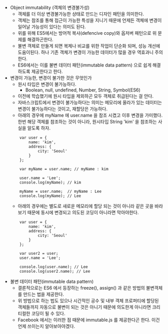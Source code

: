 * Object immutability (객체의 변경불가성)
    * 객체를 더 이상 변경불가능한 상태로 만드는 디자인 패턴을 의미한다.
    * 객체는 참조를 통해 접근이 가능한 특성을 지니기 때문에 언제든 객체에 변경이 일어날 가능성이 있다는 의미도 된다.
    * 위를 위해 ES5에서는 방어적 복사(defencive copy)와 옵저버 패턴으로 위 문제를 해결하곤한다.
    * 불변 객체로 만들게 되면 복제나 비교를 위한 작업이 단순화 되며, 성능 개선에 도움이된다. 하나 기존 객체가 변경이 가능한 데이터가 많을 경우 역효과니 주의한다.
    * ES6에서는 이를 불변 데이터 패턴(immutable data pattern) 으로 쉽게 해결하도록 제공한다고 한다.
* 변경이 가능한, 변경이 불가한 것은 무엇인가
    * 원시 타입은 변경이 불가능하다.
        * Boolean, null, undefined, Number, String, Symbol(ES6)
    * 이전에 학습했기에 원시 타입을 제외하곤 모두 객체로 취급된다는 걸 안다.
    * 자바스크립트에서 변경이 불가능하다는 의미는 메모리에 올라가 있는 데이터는 변경이 불가능하다는 것이고, 재할당은 가능하다.
    * 아래의 경우에 myName 에 user.name 을 참조 시켰고 이후 변경을 가미했다. 한번 해당 객체를 참조하는 것이 아니라, 원시타입 String 'kim' 을 참조하는 사실을 알도록 하자.
    ```
        var user = {
            name: 'kim',
            address: {
                city: 'Seoul'
            }
        };

        var myName = user.name; // myName : kim

        user.name = 'Lee';
        console.log(myName); // kim

        myName = user.name;  // myName : Lee
        console.log(myName); // Lee
    ```
    * 아래의 경우에는 별도로 새로운 메모리에 할당 되는 것이 아니라 같은 곳을 바라보기 때문에 동시에 변경되고 의도된 코딩이 아니라면 막아야한다.
    ```
        var user = {
            name: 'kim',
            address: {
                city: 'Seoul'
            }
        };

        var user2 = user; 
        user.name = 'Lee';

        console.log(user.name); // Lee
        console.log(user2.name); // Lee
    ```
* 불변 데이터 패턴(immutable data pattern)
    * 결론적으로는 ES6 에서 등장하는 freeze(), assign() 과 같은 방법의 불변객체를 만드는 법을 제공한다.
    * 위 방법으로 하는 법도 있으나 시간적인 공수 및 내부 객체 프로퍼티에 할당된 객체들까지 자동으로 불변이 되는 것은 아니기 때문에 의도한게 아니라면 크리티컬한 코딩이 될 수 있다.
    * Facebook 에서는 이러한 점 때문에 immutable.js 를 제공한다곤 한다. 이건 언제 쓰이는지 알아보아야겠다.    